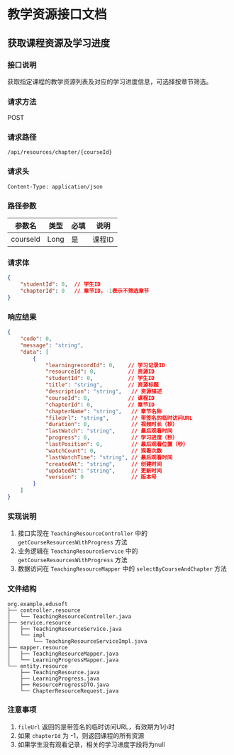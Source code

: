 # 教学资源接口文档

## 获取课程资源及学习进度

### 接口说明
获取指定课程的教学资源列表及对应的学习进度信息，可选择按章节筛选。

### 请求方法
POST

### 请求路径
`/api/resources/chapter/{courseId}`

### 请求头
```
Content-Type: application/json
```

### 路径参数
| 参数名 | 类型 | 必填 | 说明 |
|--------|------|------|------|
| courseId | Long | 是 | 课程ID |

### 请求体
```json
{
    "studentId": 0,  // 学生ID
    "chapterId": 0   // 章节ID，-1表示不筛选章节
}
```

### 响应结果
```json
{
    "code": 0,
    "message": "string",
    "data": [
        {
            "learningrecordId": 0,    // 学习记录ID
            "resourceId": 0,          // 资源ID
            "studentId": 0,           // 学生ID
            "title": "string",        // 资源标题
            "description": "string",   // 资源描述
            "courseId": 0,            // 课程ID
            "chapterId": 0,           // 章节ID
            "chapterName": "string",   // 章节名称
            "fileUrl": "string",       // 带签名的临时访问URL
            "duration": 0,             // 视频时长（秒）
            "lastWatch": "string",     // 最后观看时间
            "progress": 0,             // 学习进度（秒）
            "lastPosition": 0,         // 最后观看位置（秒）
            "watchCount": 0,           // 观看次数
            "lastWatchTime": "string", // 最后观看时间
            "createdAt": "string",     // 创建时间
            "updatedAt": "string",     // 更新时间
            "version": 0               // 版本号
        }
    ]
}
```

### 实现说明
1. 接口实现在 `TeachingResourceController` 中的 `getCourseResourcesWithProgress` 方法
2. 业务逻辑在 `TeachingResourceService` 中的 `getCourseResourcesWithProgress` 方法
3. 数据访问在 `TeachingResourceMapper` 中的 `selectByCourseAndChapter` 方法

### 文件结构
```
org.example.edusoft
├── controller.resource
│   └── TeachingResourceController.java
├── service.resource
│   ├── TeachingResourceService.java
│   └── impl
│       └── TeachingResourceServiceImpl.java
├── mapper.resource
│   ├── TeachingResourceMapper.java
│   └── LearningProgressMapper.java
└── entity.resource
    ├── TeachingResource.java
    ├── LearningProgress.java
    ├── ResourceProgressDTO.java
    └── ChapterResourceRequest.java
```

### 注意事项
1. `fileUrl` 返回的是带签名的临时访问URL，有效期为1小时
2. 如果 `chapterId` 为 -1，则返回课程的所有资源
3. 如果学生没有观看记录，相关的学习进度字段将为null 